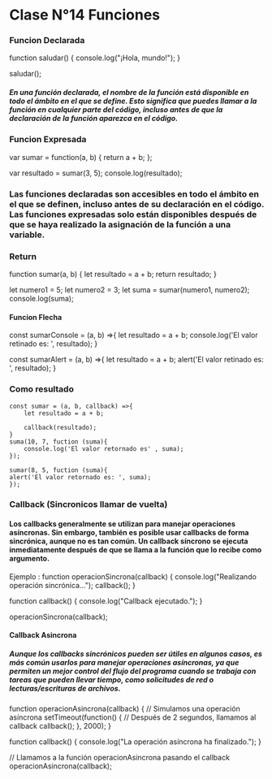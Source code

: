 # Clase N°14 Funciones 


### Funcion Declarada

function saludar() {
  console.log("¡Hola, mundo!");
}

saludar();
##### En una función declarada, el nombre de la función está disponible en todo el ámbito en el que se define. Esto significa que puedes llamar a la función en cualquier parte del código, incluso antes de que la declaración de la función aparezca en el código.


### Funcion Expresada

var sumar = function(a, b) {
  return a + b;
};

var resultado = sumar(3, 5);
console.log(resultado);



###  Las funciones declaradas son accesibles en todo el ámbito en el que se definen, incluso antes de su declaración en el código. Las funciones expresadas solo están disponibles después de que se haya realizado la asignación de la función a una variable.

### Return 

function sumar(a, b) {
  let resultado = a + b;
  return resultado;
}

let numero1 = 5;
let numero2 = 3;
let suma = sumar(numero1, numero2);
console.log(suma);

#### Funcion Flecha 

const sumarConsole = (a, b) =>{
let resultado = a + b;
 console.log('El valor retinado es: ', resultado);
}

const sumarAlert = (a, b) =>{
let resultado = a + b;
    alert('El valor retinado es: ', resultado);
}


### Como resultado 

    const sumar = (a, b, callback) =>{
        let resultado = a + b;

        callback(resultado);
    }
    suma(10, 7, fuction (suma){
        console.log('El valor retornado es' , suma);
    });

    sumar(8, 5, fuction (suma){
    alert('El valor retornado es: ', suma);
    });












### Callback (Sincronicos llamar de vuelta)
#### Los callbacks generalmente se utilizan para manejar operaciones asíncronas. Sin embargo, también es posible usar callbacks de forma sincrónica, aunque no es tan común. Un callback síncrono se ejecuta inmediatamente después de que se llama a la función que lo recibe como argumento.

Ejemplo : 
function operacionSincrona(callback) {
  console.log("Realizando operación sincrónica...");
  callback();
}

function callback() {
  console.log("Callback ejecutado.");
}

operacionSincrona(callback);


#### Callback Asincrona

##### Aunque los callbacks sincrónicos pueden ser útiles en algunos casos, es más común usarlos para manejar operaciones asíncronas, ya que permiten un mejor control del flujo del programa cuando se trabaja con tareas que pueden llevar tiempo, como solicitudes de red o lecturas/escrituras de archivos.


function operacionAsincrona(callback) {
  // Simulamos una operación asíncrona
  setTimeout(function() {
    // Después de 2 segundos, llamamos al callback
    callback();
  }, 2000);
}

function callback() {
  console.log("La operación asíncrona ha finalizado.");
}

// Llamamos a la función operacionAsincrona pasando el callback
operacionAsincrona(callback);